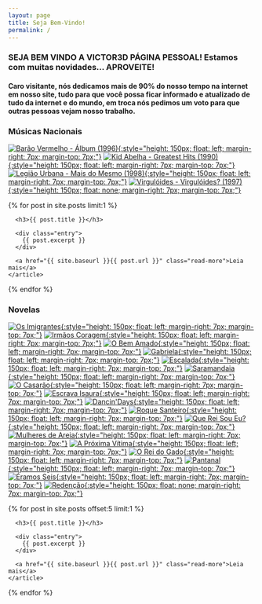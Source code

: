 ```yaml
---
layout: page
title: Seja Bem-Vindo!
permalink: /
---
```


### SEJA BEM VINDO A VICTOR3D PÁGINA PESSOAL! Estamos com muitas novidades... APROVEITE!

#### Caro visitante, nós dedicamos mais de 90% do nosso tempo na internet em nosso site, tudo para que você possa ficar informado e atualizado de tudo da internet e do mundo, em troca nós pedimos um voto para que outras pessoas vejam nosso trabalho.

### Músicas Nacionais

[![Barão Vermelho - Álbum (1996)](/musicas/capas/baraovermelho-1996-album.jpg){:style="height: 150px; float: left; margin-right: 7px; margin-top: 7px;"}](/musicas/baraovermelho-1996-album.html)
[![Kid Abelha - Greatest Hits (1990)](/musicas/capas/kidabelha-1990-greatesthits.jpg){:style="height: 150px; float: left; margin-right: 7px; margin-top: 7px;"}](/musicas/kidabelha-1990-greatesthits.html)
[![Legião Urbana - Mais do Mesmo (1998)](/musicas/capas/legiaourbana-1998-maisdomesmo.jpg){:style="height: 150px; float: left; margin-right: 7px; margin-top: 7px;"}](/musicas/legiaourbana-1998-maisdomesmo.html)
[![Virgulóides - Virgulóides? (1997)](/musicas/capas/virguloides-1997-virguloides.jpg){:style="height: 150px; float: none; margin-right: 7px; margin-top: 7px;"}](/musicas/virguloides-1997-virguloides.html)

<div class="posts">
  {% for post in site.posts limit:1 %}
    <article class="post">

      <h3>{{ post.title }}</h3>

      <div class="entry">
        {{ post.excerpt }}
      </div>

      <a href="{{ site.baseurl }}{{ post.url }}" class="read-more">Leia mais</a>
    </article>
  {% endfor %}
</div>

### Novelas

[![Os Imigrantes](/novelas/img/os_imigrantes_escada.jpg){:style="height: 150px; float: left; margin-right: 7px; margin-top: 7px;"}](/novelas/os_imigrantes.html)
[![Irmãos Coragem](/novelas/img/irmaos_coragem_tarcisio_e_claudio.jpg){:style="height: 150px; float: left; margin-right: 7px; margin-top: 7px;"}](/novelas/irmaos_coragem.html)
[![O Bem Amado](/novelas/img/o_bem_amado_p_gracindo.jpg){:style="height: 150px; float: left; margin-right: 7px; margin-top: 7px;"}](/novelas/o_bem_amado.html)
[![Gabriela](/novelas/img/gabriela_tema.jpg){:style="height: 150px; float: left; margin-right: 7px; margin-top: 7px;"}](/novelas/gabriela.html)
[![Escalada](/novelas/img/escalada_tarcisio_e.jpg){:style="height: 150px; float: left; margin-right: 7px; margin-top: 7px;"}](/novelas/escalada.html)
[![Saramandaia](/novelas/img/saramandaia_elenco.jpg){:style="height: 150px; float: left; margin-right: 7px; margin-top: 7px;"}](/novelas/saramandaia.html)
[![O Casarão](/novelas/img/o_casarao_r_sorrah_festa.jpg){:style="height: 150px; float: left; margin-right: 7px; margin-top: 7px;"}](/novelas/o_casarao.html)
[![Escrava Isaura](/novelas/img/escrava_isaura_lucelia_e_beatriz_lyra.jpg){:style="height: 150px; float: left; margin-right: 7px; margin-top: 7px;"}](/novelas/escrava_isaura.html)
[![Dancin'Days](/novelas/img/dancin_days_sonia_danca.jpg){:style="height: 150px; float: left; margin-right: 7px; margin-top: 7px;"}](/novelas/dancin_days.html)
[![Roque Santeiro](/novelas/img/roque_santeiro_l_duarte_r.jpg){:style="height: 150px; float: left; margin-right: 7px; margin-top: 7px;"}](/novelas/roque_santeiro.html)
[![Que Rei Sou Eu?](/novelas/img/que_rei_sou_eu_edson_e_giulia_gam.jpg){:style="height: 150px; float: left; margin-right: 7px; margin-top: 7px;"}](/novelas/que_rei_sou_eu.html)
[![Mulheres de Areia](/novelas/img/mulheres_de_areia_glorias_pires.jpg){:style="height: 150px; float: left; margin-right: 7px; margin-top: 7px;"}](/novelas/mulheres_de_areia2.html)
[![A Próxima Vítima](/novelas/img/a_proxima_vitima_logo.jpg){:style="height: 150px; float: left; margin-right: 7px; margin-top: 7px;"}](/novelas/a_proxima_vitima.html)
[![O Rei do Gado](/novelas/img/o_rei_do_gado_foto_antiga.jpg){:style="height: 150px; float: left; margin-right: 7px; margin-top: 7px;"}](/novelas/o_rei_do_gado.html)
[![Pantanal](/novelas/img/pantanal_caruso_castro_e_alves.jpg){:style="height: 150px; float: left; margin-right: 7px; margin-top: 7px;"}](/novelas/pantanal.html)
[![Éramos Seis](/novelas/img/eramos_seis.jpg){:style="height: 150px; float: left; margin-right: 7px; margin-top: 7px;"}](/novelas/eramos_seis.html)
[![Redenção](/novelas/img/redencao_couco_e.jpg){:style="height: 150px; float: none; margin-right: 7px; margin-top: 7px;"}](/novelas/redencao.html)

<div class="posts">
  {% for post in site.posts offset:5 limit:1 %}
    <article class="post">

      <h3>{{ post.title }}</h3>

      <div class="entry">
        {{ post.excerpt }}
      </div>

      <a href="{{ site.baseurl }}{{ post.url }}" class="read-more">Leia mais</a>
    </article>
  {% endfor %}
</div>
